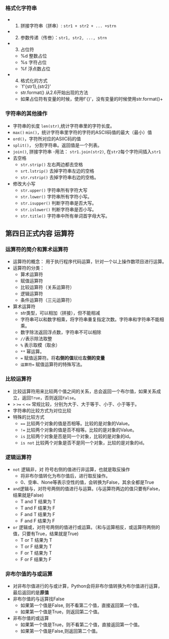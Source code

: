 ### 格式化字符串  
  - 1. 拼接字符串（拼串）: `str1 + str2 + ... +strn`
  - 2. 参数传递（传叁）：`str1, str2, ..., strn`
  - 3. 占位符
    - %d 整数占位
    - %s 字符占位
    - %f 浮点数占位
  - 4. 格式化的方式
    - `f'{str1},{str2}'
    - str.format() 从2.6开始出现的方法
    - 如果占位符有变量的时候，使用f'{}'，没有变量的时候使用str.format()+
### 字符串的其他操作  
  - 字符串的长度 `len(str)`,统计字符串里的字符长度。
  - `max()` `min()`，统计字符串里字符的字符的ASCII码值的最大（最小）值
  - `ord()`，字符所对应的ASIIC码的值
  - `split()`， 分割字符串。返回值是一个列表。
  - `join()`, 拼接字符串
    -用法： `str1.join(str2)`, 在`str2`每个字符间插入`str1`
  - 去空格
    - `str.strip()` 左右两边都去空格
    - `srt.lstrip()` 去掉字符串左边的空格
    - `str.rstrip()` 去掉字符串右边的空格。
  - 修改大小写
    - `str.upper()` 字符串所有字符大写
    - `str.lower()` 字符串所有字符小写。
    - `str.isupper()` 判断字符串是否大写。
    - `str.islower()` 判断字符串是否小写。
    - `str.title()` 字符串中所有单词首字母大写。

## 第四日正式内容 运算符
### 运算符的简介和算术运算符  
  - 运算符的概念： 用于执行程序代码运算，针对一个以上操作数项目进行运算。
  - 运算符的分类：
    - 算术运算符
    - 赋值运算符
    - 比较运算符（关系运算符）
    - 逻辑运算符
    - 条件运算符（三元运算符）
  - 算术运算符
    - str类型，可以相加（拼接），但不能相减
    - 字符串可以和数字相乘，将字符串重复指定次数。字符串和字符串不能相乘。
    - 数字除法返回浮点数，字符串不可以相除
    - `//`表示除法取整
    - `%` 表示取模（取余）
    - `**` 幂运算。
    - `=` 赋值运算符。将**右侧的值**赋给**左侧的变量**
    - `运算符=` 赋值运算符的特殊写法。
### 比较运算符  
  - 比较运算符用来比较两个值之间的关系，总会返回一个布尔值，如果关系成立，返回`True`，否则返回`false`。
  - `>` `>=` `<` `<=` 常规比较，分别为大于、大于等于、小于、小于等于。
  - 字符串的比较方式为对位比较  
  - 特殊的比较方式
    - `==` 比较两个对象的值是否相等。比较的是对象的Value。
    - `!=` 比较两个对象的值是否不相等。比较的是对象的Value。
    - `is` 比较两个对象是否是同一个对象，比较的是对象的id。
    - `is not` 比较两个对象是否不是同一个对象，比较的是对象的id。

### 逻辑运算符  
  - `not` 逻辑非，对 符号右侧的值进行非运算，也就是取反操作
    - 将非布尔值转化为布尔值后，进行取反操作。
    - 0、空串、None等表示空性的值，会转换为False，其余全都是True
  - `and`逻辑与，对符号两侧的值进行与运算。(与运算符两边的值只要有False，结果就是False)
    - T and T 结果为 T
    - T and F 结果为 F
    - F and T 结果为 F
    - F and F 结果为 F
  - `or` 逻辑或，对符号两侧的值进行或运算。（和与运算相反，或运算符两侧的值，只要有True，结果就是True)
    - T or T 结果为 T
    - T or F 结果为 T
    - F or T 结果为 T
    - F or F 结果为 F
    
### 非布尔值的与或运算  
  - 对非布尔值进行的与或计算，Python会将非布尔值转换为布尔值进行运算，最后返回的是**原值**
  - 非布尔值的与运算找False
    - 如果第一个值是False, 则不看第二个值，直接返回第一个值。 
    - 如果第一个值是True，则返回第二个值。
  - 非布尔值的或运算
    - 如果第一个值是True，则不看第二个值，直接返回第一个值。
    - 如果第一个值是False,则返回第二个值。
    
